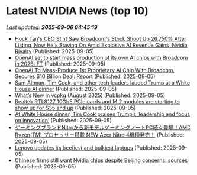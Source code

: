 # Latest NVIDIA News (top 10)
_Last updated: **2025-09-06 04:45:19**_

- [Hock Tan's CEO Stint Saw Broadcom's Stock Shoot Up 26,750% After Listing, Now He's Staying On Amid Explosive AI Revenue Gains, Nvidia Rivalry](https://biztoc.com/x/9deaf90205826b3c) (Published: 2025-09-05)
- [OpenAI set to start mass production of its own AI chips with Broadcom in 2026: FT](https://economictimes.indiatimes.com/tech/artificial-intelligence/openai-set-to-start-mass-production-of-its-own-ai-chips-with-broadcom-in-2026-ft/articleshow/123710960.cms) (Published: 2025-09-05)
- [OpenAI To Mass-Produce 1st Proprietary AI Chip With Broadcom, Secures $10 Billion Deal: Report](https://biztoc.com/x/ed006240fe186759) (Published: 2025-09-05)
- [Sam Altman, Tim Cook, and other tech leaders lauded Trump at a White House AI dinner](https://www.businessinsider.com/whos-who-tech-leaders-attended-dinner-white-house-altman-pichai-2025-9) (Published: 2025-09-05)
- [What’s New in vcpkg (August 2025)](https://devblogs.microsoft.com/cppblog/whats-new-in-vcpkg-august-2025/) (Published: 2025-09-05)
- [Realtek RTL8127 10GbE PCIe cards and M.2 modules are starting to show up for $35 and up](https://www.cnx-software.com/2025/09/05/buy-realtek-rtl8127-10gbe-pcie-cards-and-m2-modules/) (Published: 2025-09-05)
- [At White House dinner, Tim Cook praises Trump’s ‘leadership and focus on innovation’](https://9to5mac.com/2025/09/04/at-white-house-dinner-tim-cook-praises-trumps-leadership-and-focus-on-innovation/) (Published: 2025-09-05)
- [ゲーミングブランドNitroから新モデルゲーミングノートPC続々登場！AMD Ryzen(TM) プロセッサー搭載 NEW Acer Nitro 4機種発売！](https://prtimes.jp/main/html/rd/p/000001029.000000640.html) (Published: 2025-09-05)
- [Lenovo updates its beefiest and bulkiest laptops](https://www.theverge.com/news/771674/lenovo-thinkpad-p16-gen-3-ifa) (Published: 2025-09-05)
- [Chinese firms still want Nvidia chips despite Beijing concerns: sources](https://biztoc.com/x/4b24286012f45461) (Published: 2025-09-05)
